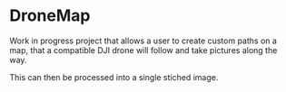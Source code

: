 # DroneMap

Work in progress project that allows a user to create custom paths on a map, that a compatible DJI drone will follow and take pictures along the way.

This can then be processed into a single stiched image.

